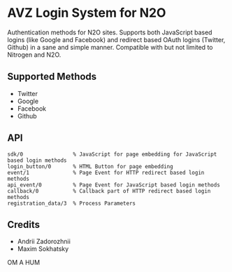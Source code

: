 AVZ Login System for N2O
========================

Authentication methods for N2O sites. Supports both JavaScript based
logins (like Google and Facebook) and redirect based OAuth logins (Twitter, Github)
in a sane and simple manner. Compatible with but not limited to Nitrogen and N2O.

Supported Methods
-----------------

* Twitter
* Google
* Facebook
* Github

API
---

    sdk/0                % JavaScript for page embedding for JavaScript based login methods
    login_button/0       % HTML Button for page embedding
    event/1              % Page Event for HTTP redirect based login methods
    api_event/0          % Page Event for JavaScript based login methods
    callback/0           % Callback part of HTTP redirect based login methods
    registration_data/3  % Process Parameters

Credits
-------

* Andrii Zadorozhnii
* Maxim Sokhatsky

OM A HUM
